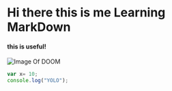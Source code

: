 # Hi there this is me Learning MarkDown

#### this is useful!

![Image Of DOOM](https://www.google.com/url?sa=i&url=https%3A%2F%2Fbethesda.net%2Fgame%2Fdoom&psig=AOvVaw3a66Z27Q3sZx4gxBNTATMR&ust=1731515883448000&source=images&cd=vfe&opi=89978449&ved=0CBQQjRxqFwoTCKiS86qd14kDFQAAAAAdAAAAABAJ)



```javascript
var x= 10;
console.log("YOLO");
```
